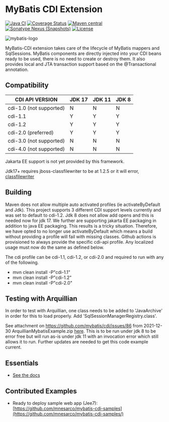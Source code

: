 MyBatis CDI Extension
=====================

[![Java CI](https://github.com/mybatis/cdi/workflows/Java%20CI/badge.svg)](https://github.com/mybatis/cdi/workflows/Java%20CI)
[![Coverage Status](https://coveralls.io/repos/mybatis/cdi/badge.svg?branch=master&service=github)](https://coveralls.io/github/mybatis/cdi?branch=master)
[![Maven central](https://maven-badges.herokuapp.com/maven-central/org.mybatis/mybatis-cdi/badge.svg)](https://maven-badges.herokuapp.com/maven-central/org.mybatis/mybatis-cdi)
[![Sonatype Nexus (Snapshots)](https://img.shields.io/nexus/s/https/oss.sonatype.org/org.mybatis/mybatis-cdi.svg)](https://oss.sonatype.org/content/repositories/snapshots/org/mybatis/mybatis-cdi/)
[![License](https://img.shields.io/:license-apache-brightgreen.svg)](https://www.apache.org/licenses/LICENSE-2.0.html)

![mybatis-logo](https://mybatis.org/images/mybatis-logo.png)

MyBatis-CDI extension takes care of the lifecycle of MyBatis mappers and SqlSessions. MyBatis components are directly injected into your
CDI beans ready to be used, there is no need to create or destroy them. It also provides local and JTA transaction support based on the
@Transactional annotation.

Compatibility
-------------

| CDI API VERSION         | JDK 17 | JDK 11  | JDK 8  |
| ----------------------- | ------ | ------- | ------ |
| cdi-1.0 (not supported) | N      | N       | N      |
| cdi-1.1                 | Y      | Y       | Y      |
| cdi-1.2                 | Y      | Y       | Y      |
| cdi-2.0 (preferred)     | Y      | Y       | Y      |
| cdi-3.0 (not supported) | N      | N       | N      |
| cdi-4.0 (not supported) | N      | N       | N      |

Jakarta EE support is not yet provided by this framework.

Jdk17+ requires jboss-classfilewriter to be at 1.2.5 or it will error, [classfilewriter](https://github.com/jbossas/jboss-classfilewriter/issues/24)

Building
--------

Maven does not allow multiple auto activated profiles (ie activateByDefault and Jdk).  This project supports 3 different CDI support levels currently
and was set to default to cdi-1.2.  Jdk 8 does not allow add opens and this is needed now for jdk 17.  We further are supporting jakarta EE packaging
in addition to java EE packaging.  This results is a tricky situation.  Therefore, we have opted to no longer use activateByDefault which means a
build without providing a profile will fail with missing classes.  Github actions is provisioned to always provide the specific cdi-api profile.
Any localized usage must now do the same as defined below.

The cdi profile can be cdi-1.1, cdi-1.2, or cdi-2.0 and required to run with any of the following.

- mvn clean install -P"cdi-1.1"
- mvn clean install -P"cdi-1.2"
- mvn clean install -P"cdi-2.0"

Testing with Arquillian
-----------------------

In order to test with Arquillian, one class needs to be added to 'JavaArchive' in order for this to load properly.  Add 'SqlSessionManagerRegistry.class'.

See attachment on https://github.com/mybatis/cdi/issues/86 from 2021-12-30 ArquillianMybatisExample.zip [here](https://github.com/mybatis/cdi/files/7795050/ArquillianMybatisExample.zip).  This is to be run under jdk 8 to be error free but will run as-is under jdk 11 with an invocation error which still allows it to run.  Further updates are needed to get this code example current.

Essentials
----------

- [See the docs](https://mybatis.org/cdi/)
<!-- - [See the docs(简体中文)](https://mybatis.org/cdi//zh/index.html) -->

Contributed Examples
--------------------

- Ready to deploy sample web app (Jee7): [https://github.com/mnesarco/mybatis-cdi-samples](https://github.com/mnesarco/mybatis-cdi-samples/)
